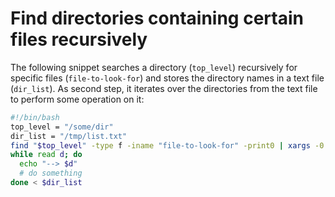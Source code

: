 # Find directories containing certain files recursively 

The following snippet searches a directory (`top_level`) recursively for specific files (`file-to-look-for`)
and stores the directory names in a text file (`dir_list`). As second step, it iterates over the directories
from the text file to perform some operation on it:

```bash
#!/bin/bash
top_level = "/some/dir"
dir_list = "/tmp/list.txt"
find "$top_level" -type f -iname "file-to-look-for" -print0 | xargs -0 --no-run-if-empty dirname | sort -u > $dir_list
while read d; do
  echo "--> $d"
  # do something
done < $dir_list
```
